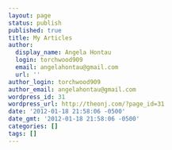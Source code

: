 ```yaml
---
layout: page
status: publish
published: true
title: My Articles
author:
  display_name: Angela Hontau
  login: torchwood909
  email: angelahontau@gmail.com
  url: ''
author_login: torchwood909
author_email: angelahontau@gmail.com
wordpress_id: 31
wordpress_url: http://theonj.com/?page_id=31
date: '2012-01-18 21:58:06 -0500'
date_gmt: '2012-01-18 21:58:06 -0500'
categories: []
tags: []
---
```


